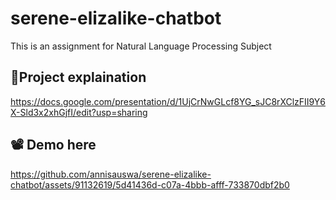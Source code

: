 # serene-elizalike-chatbot
This is an assignment for Natural Language Processing Subject

## 📌Project explaination
https://docs.google.com/presentation/d/1UjCrNwGLcf8YG_sJC8rXClzFII9Y6X-Sld3x2xhGjfI/edit?usp=sharing

## 📽 Demo here
https://github.com/annisauswa/serene-elizalike-chatbot/assets/91132619/5d41436d-c07a-4bbb-afff-733870dbf2b0


